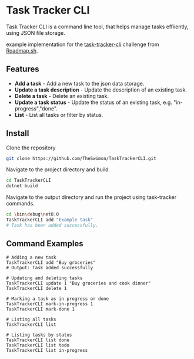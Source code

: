 # Task Tracker CLI
Task Tracker CLI is a command line tool, that helps manage tasks effiiently, using JSON file storage. 

example implementation for the [task-tracker-cli](https://roadmap.sh/projects/task-tracker) challenge from [Roadmap.sh](roadmap.sh).

## Features
- **Add a task** - Add a new task to the json data storage.
- **Update a task description** - Update the description of an existing task.
- **Delete a task** - Delete an existing task.
- **Update a task status** - Update the status of an existing task, e.g. "in-progress","done".
- **List** - List all tasks or filter by status.


## Install
Clone the repository

```bash
git clone https://github.com/TheSwimon/TaskTrackerCLI.git
```

Navigate to the project directory and build
```bash
cd TaskTrackerCLI
dotnet build
```

Navigate to the output directory and run the project using task-tracker commands.
```bash
cd \bin\debug\net8.0
TaskTrackerCLI add "Example task" 
# Task has been added successfully.
```

## Command Examples
```cli
# Adding a new task
TaskTrackerCLI add "Buy groceries"
# Output: Task added successfully

# Updating and deleting tasks
TaskTrackerCLI update 1 "Buy groceries and cook dinner"
TaskTrackerCLI delete 1

# Marking a task as in progress or done
TaskTrackerCLI mark-in-progress 1
TaskTrackerCLI mark-done 1

# Listing all tasks
TaskTrackerCLI list

# Listing tasks by status
TaskTrackerCLI list done
TaskTrackerCLI list todo
TaskTrackerCLI list in-progress
```
